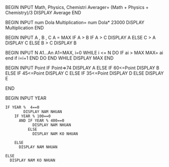 <!-- Bài 1 -->

BEGIN
    INPUT Math, Physics, Chemistri
        Averager= (Math + Physics + Chemistry)/3
    DISPLAY Average
END

<!-- Bài 2 -->

BEGIN
    INPUT num Dola
        Multiplication= num Dola* 23000
    DiSPLAY Multiplication
END

<!-- Bài 3 -->

BEGIN
    INPUT A , B , C
    A = MAX
    IF  A > B
        IF  A > C
            DISPLAY A
        ELSE C > A
            DISPLAY C
    ELSE B > C
            DISPLAY B
<!-- Bai 4 -->

BEGIN
    INPUT N A1...An
    A1=MAX, i=0
    WHILE i <= N 
        DO
            IF ai > MAX
                MAX= ai
            end if
                i=i+1
        END DO
    END WHILE
        DISPLAY MAX
END

<!-- Bai 5 -->

BEGIN 
    INPUT Point
    IF Point=>74
        DISPLAY A
    ELSE
        IF 60<=Point
            DISPLAY B
        ELSE
            IF 45<=Point
                DISPLAY C
            ELSE
                IF 35<=Point
                    DISPLAY D
                ELSE
                    DISPLAY E

END

<!-- Bai 10 -->

BEGIN
    INPUT YEAR
    
    IF YEAR %  4==0
            DISPLAY NAM NHUAN
        IF YEAR % 100==0
          AND IF YEAR % 400==0
                DISPLAY NAM NHUAN
              ELSE 
                DISPLAY NAM KO NHUAN

        ELSE 
          DISPLAY NAM NHUAN

    ELSE 
      DISPLAY NAM KO NHUAN
